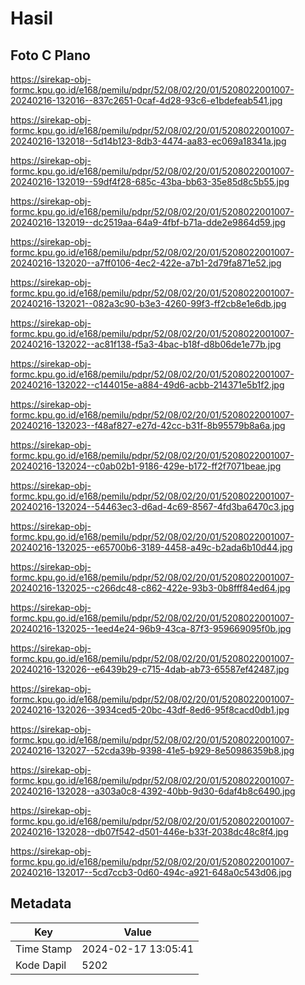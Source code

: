 # Hasil

## Foto C Plano

https://sirekap-obj-formc.kpu.go.id/e168/pemilu/pdpr/52/08/02/20/01/5208022001007-20240216-132016--837c2651-0caf-4d28-93c6-e1bdefeab541.jpg

https://sirekap-obj-formc.kpu.go.id/e168/pemilu/pdpr/52/08/02/20/01/5208022001007-20240216-132018--5d14b123-8db3-4474-aa83-ec069a18341a.jpg

https://sirekap-obj-formc.kpu.go.id/e168/pemilu/pdpr/52/08/02/20/01/5208022001007-20240216-132019--59df4f28-685c-43ba-bb63-35e85d8c5b55.jpg

https://sirekap-obj-formc.kpu.go.id/e168/pemilu/pdpr/52/08/02/20/01/5208022001007-20240216-132019--dc2519aa-64a9-4fbf-b71a-dde2e9864d59.jpg

https://sirekap-obj-formc.kpu.go.id/e168/pemilu/pdpr/52/08/02/20/01/5208022001007-20240216-132020--a7ff0106-4ec2-422e-a7b1-2d79fa871e52.jpg

https://sirekap-obj-formc.kpu.go.id/e168/pemilu/pdpr/52/08/02/20/01/5208022001007-20240216-132021--082a3c90-b3e3-4260-99f3-ff2cb8e1e6db.jpg

https://sirekap-obj-formc.kpu.go.id/e168/pemilu/pdpr/52/08/02/20/01/5208022001007-20240216-132022--ac81f138-f5a3-4bac-b18f-d8b06de1e77b.jpg

https://sirekap-obj-formc.kpu.go.id/e168/pemilu/pdpr/52/08/02/20/01/5208022001007-20240216-132022--c144015e-a884-49d6-acbb-214371e5b1f2.jpg

https://sirekap-obj-formc.kpu.go.id/e168/pemilu/pdpr/52/08/02/20/01/5208022001007-20240216-132023--f48af827-e27d-42cc-b31f-8b95579b8a6a.jpg

https://sirekap-obj-formc.kpu.go.id/e168/pemilu/pdpr/52/08/02/20/01/5208022001007-20240216-132024--c0ab02b1-9186-429e-b172-ff2f7071beae.jpg

https://sirekap-obj-formc.kpu.go.id/e168/pemilu/pdpr/52/08/02/20/01/5208022001007-20240216-132024--54463ec3-d6ad-4c69-8567-4fd3ba6470c3.jpg

https://sirekap-obj-formc.kpu.go.id/e168/pemilu/pdpr/52/08/02/20/01/5208022001007-20240216-132025--e65700b6-3189-4458-a49c-b2ada6b10d44.jpg

https://sirekap-obj-formc.kpu.go.id/e168/pemilu/pdpr/52/08/02/20/01/5208022001007-20240216-132025--c266dc48-c862-422e-93b3-0b8fff84ed64.jpg

https://sirekap-obj-formc.kpu.go.id/e168/pemilu/pdpr/52/08/02/20/01/5208022001007-20240216-132025--1eed4e24-96b9-43ca-87f3-959669095f0b.jpg

https://sirekap-obj-formc.kpu.go.id/e168/pemilu/pdpr/52/08/02/20/01/5208022001007-20240216-132026--e6439b29-c715-4dab-ab73-65587ef42487.jpg

https://sirekap-obj-formc.kpu.go.id/e168/pemilu/pdpr/52/08/02/20/01/5208022001007-20240216-132026--3934ced5-20bc-43df-8ed6-95f8cacd0db1.jpg

https://sirekap-obj-formc.kpu.go.id/e168/pemilu/pdpr/52/08/02/20/01/5208022001007-20240216-132027--52cda39b-9398-41e5-b929-8e50986359b8.jpg

https://sirekap-obj-formc.kpu.go.id/e168/pemilu/pdpr/52/08/02/20/01/5208022001007-20240216-132028--a303a0c8-4392-40bb-9d30-6daf4b8c6490.jpg

https://sirekap-obj-formc.kpu.go.id/e168/pemilu/pdpr/52/08/02/20/01/5208022001007-20240216-132028--db07f542-d501-446e-b33f-2038dc48c8f4.jpg

https://sirekap-obj-formc.kpu.go.id/e168/pemilu/pdpr/52/08/02/20/01/5208022001007-20240216-132017--5cd7ccb3-0d60-494c-a921-648a0c543d06.jpg


## Metadata

| Key        | Value               |
| ---------- | ------------------- |
| Time Stamp | 2024-02-17 13:05:41 |
| Kode Dapil | 5202                |



